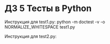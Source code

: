 # ДЗ 5 Тесты в Python

Инструкция для test1.py:
python -m doctest -v -o NORMALIZE_WHITESPACE test1.py

Инструкция для test2.py:

